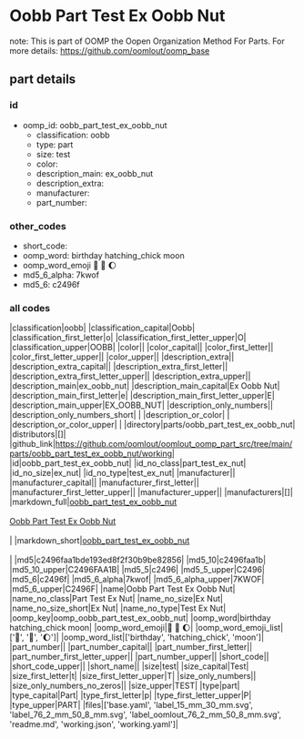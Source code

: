 # Oobb Part Test Ex Oobb Nut  

note: This is part of OOMP the Oopen Organization Method For Parts. For more details: https://github.com/oomlout/oomp_base

##  part details





### id
* oomp_id: oobb_part_test_ex_oobb_nut
  * classification: oobb
  * type: part
  * size: test
  * color: 
  * description_main: ex_oobb_nut
  * description_extra: 
  * manufacturer: 
  * part_number: 

### other_codes
* short_code: 
* oomp_word: birthday hatching_chick moon
* oomp_word_emoji :birthday: :hatching_chick: :moon:
* md5_6_alpha: 7kwof
* md5_6: c2496f

### all codes 
|classification|oobb|
|classification_capital|Oobb|
|classification_first_letter|o|
|classification_first_letter_upper|O|
|classification_upper|OOBB|
|color||
|color_capital||
|color_first_letter||
|color_first_letter_upper||
|color_upper||
|description_extra||
|description_extra_capital||
|description_extra_first_letter||
|description_extra_first_letter_upper||
|description_extra_upper||
|description_main|ex_oobb_nut|
|description_main_capital|Ex Oobb Nut|
|description_main_first_letter|e|
|description_main_first_letter_upper|E|
|description_main_upper|EX_OOBB_NUT|
|description_only_numbers||
|description_only_numbers_short| |
|description_or_color| |
|description_or_color_upper| |
|directory|parts/oobb_part_test_ex_oobb_nut|
|distributors|[]|
|github_link|https://github.com/oomlout/oomlout_oomp_part_src/tree/main/parts/oobb_part_test_ex_oobb_nut/working|
|id|oobb_part_test_ex_oobb_nut|
|id_no_class|part_test_ex_nut|
|id_no_size|ex_nut|
|id_no_type|test_ex_nut|
|manufacturer||
|manufacturer_capital||
|manufacturer_first_letter||
|manufacturer_first_letter_upper||
|manufacturer_upper||
|manufacturers|[]|
|markdown_full|[oobb_part_test_ex_oobb_nut](https://github.com/oomlout/oomlout_oomp_part_src/tree/main/parts/oobb_part_test_ex_oobb_nut/working)<br>[](https://github.com/oomlout/oomlout_oomp_part_src/tree/main/parts/oobb_part_test_ex_oobb_nut/working)<br>[Oobb Part Test Ex Oobb Nut](https://github.com/oomlout/oomlout_oomp_part_src/tree/main/parts/oobb_part_test_ex_oobb_nut/working)<br><br>|
|markdown_short|[oobb_part_test_ex_oobb_nut](https://github.com/oomlout/oomlout_oomp_part_src/tree/main/parts/oobb_part_test_ex_oobb_nut/working)<br><br>|
|md5|c2496faa1bde193ed8f2f30b9be82856|
|md5_10|c2496faa1b|
|md5_10_upper|C2496FAA1B|
|md5_5|c2496|
|md5_5_upper|C2496|
|md5_6|c2496f|
|md5_6_alpha|7kwof|
|md5_6_alpha_upper|7KWOF|
|md5_6_upper|C2496F|
|name|Oobb Part Test Ex Oobb Nut|
|name_no_class|Part Test Ex Nut|
|name_no_size|Ex Nut|
|name_no_size_short|Ex Nut|
|name_no_type|Test Ex Nut|
|oomp_key|oomp_oobb_part_test_ex_oobb_nut|
|oomp_word|birthday hatching_chick moon|
|oomp_word_emoji|:birthday: :hatching_chick: :moon:|
|oomp_word_emoji_list|[':birthday:', ':hatching_chick:', ':moon:']|
|oomp_word_list|['birthday', 'hatching_chick', 'moon']|
|part_number||
|part_number_capital||
|part_number_first_letter||
|part_number_first_letter_upper||
|part_number_upper||
|short_code||
|short_code_upper||
|short_name||
|size|test|
|size_capital|Test|
|size_first_letter|t|
|size_first_letter_upper|T|
|size_only_numbers||
|size_only_numbers_no_zeros||
|size_upper|TEST|
|type|part|
|type_capital|Part|
|type_first_letter|p|
|type_first_letter_upper|P|
|type_upper|PART|
|files|['base.yaml', 'label_15_mm_30_mm.svg', 'label_76_2_mm_50_8_mm.svg', 'label_oomlout_76_2_mm_50_8_mm.svg', 'readme.md', 'working.json', 'working.yaml']|
